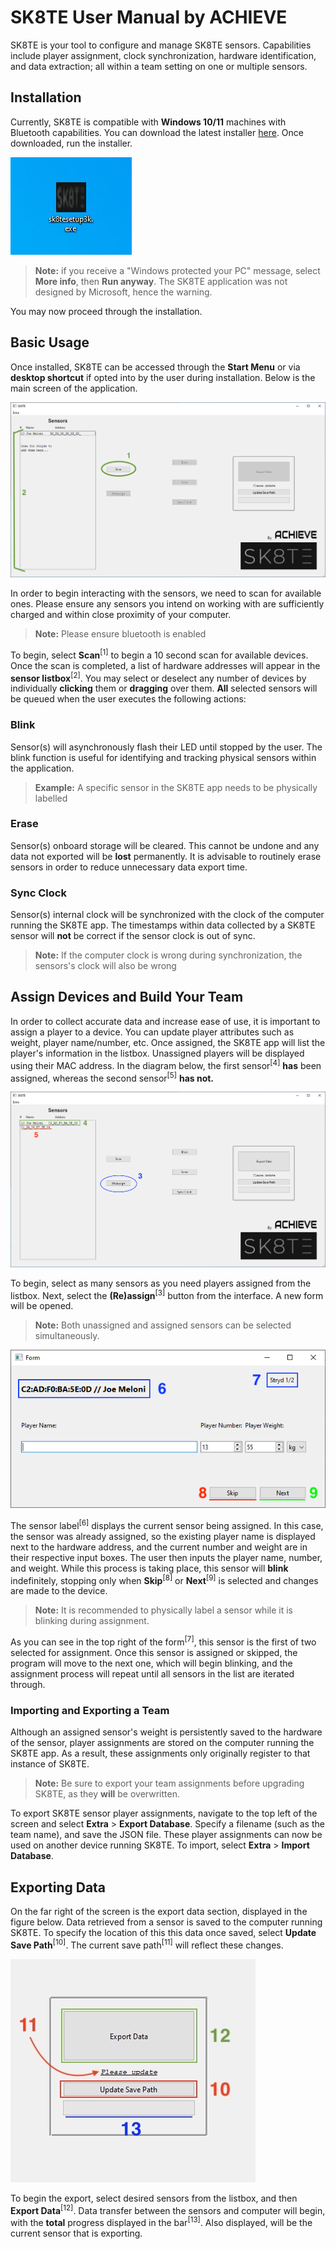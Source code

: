 # SK8TE User Manual by ACHIEVE

SK8TE is your tool to configure and manage SK8TE sensors. Capabilities include player assignment, clock synchronization, hardware identification, and data extraction; all within a team setting on one or multiple sensors.

## Installation

Currently, SK8TE is compatible with **Windows 10/11** machines with Bluetooth capabilities. You can download the latest installer [here](https://github.com/mcgregol/sk8te/releases/latest). Once downloaded, run the installer.

![1](https://github.com/mcgregol/sk8te/blob/main/thumbnail.png?raw=true)

> **Note:** if you receive a "Windows protected your PC" message, select **More info**, then **Run anyway**. The SK8TE application was not designed by Microsoft, hence the warning. 

You may now proceed through the installation.

## Basic Usage

Once installed, SK8TE can be accessed through the **Start Menu** or via **desktop shortcut** if opted into by the user during installation. Below is the main screen of the application.

![main](https://github.com/mcgregol/sk8te/blob/main/main.png?raw=true)

In order to begin interacting with the sensors, we need to scan for available ones. Please ensure any sensors you intend on working with are sufficiently charged and within close proximity of your computer.
> **Note:** Please ensure bluetooth is enabled

To begin, select **Scan**<sup>[1]</sup> to begin a 10 second scan for available devices. Once the scan is completed, a list of hardware addresses will appear in the **sensor listbox**<sup>[2]</sup>. You may select or deselect any number of devices by individually **clicking** them or **dragging** over them. **All** selected sensors will be queued when the user executes the following actions:

### Blink

Sensor(s) will asynchronously flash their LED until stopped by the user. The blink function is useful for identifying and tracking physical sensors within the application.
>**Example:** A specific sensor in the SK8TE app needs to be physically labelled

### Erase

Sensor(s) onboard storage will be cleared. This cannot be undone and any data not exported will be **lost** permanently. It is advisable to routinely erase sensors in order to reduce unnecessary data export time.

### Sync Clock

Sensor(s) internal clock will be synchronized with the clock of the computer running the SK8TE app. The timestamps within data collected by a SK8TE sensor will **not** be correct if the sensor clock is out of sync.
>**Note:** If the computer clock is wrong during synchronization, the sensors's clock will also be wrong

## Assign Devices and Build Your Team

In order to collect accurate data and increase ease of use, it is important to assign a player to a device. You can update player attributes such as weight, player name/number, etc. Once assigned, the SK8TE app will list the player's information in the listbox. Unassigned players will be displayed using their MAC address. In the diagram below, the first sensor<sup>[4]</sup> **has** been assigned, whereas the second sensor<sup>[5]</sup> **has not.**

![diag](https://github.com/mcgregol/sk8te/blob/main/Screenshot%202024-08-07%20123129.png?raw=true)

To begin, select as many sensors as you need players assigned from the listbox. Next, select the **(Re)assign**<sup>[3]</sup> button from the interface. A new form will be opened.
>**Note:** Both unassigned and assigned sensors can be selected simultaneously.

![fdf](https://github.com/mcgregol/sk8te/blob/main/form.png?raw=true)

The sensor label<sup>[6]</sup> displays the current sensor being assigned. In this case, the sensor was already assigned, so the existing player name is displayed next to the hardware address, and the current number and weight are in their respective input boxes. The user then inputs the player name, number, and weight. While this process is taking place, this sensor will **blink** indefinitely, stopping only when **Skip**<sup>[8]</sup> or **Next**<sup>[9]</sup> is selected and changes are made to the device.
>**Note:** It is recommended to physically label a sensor while it is blinking during assignment.

As you can see in the top right of the form<sup>[7]</sup>, this sensor is the first of two selected for assignment. Once this sensor is assigned or skipped, the program will move to the next one, which will begin blinking, and the assignment process will repeat until all sensors in the list are iterated through.

### Importing and Exporting a Team
Although an assigned sensor's weight is persistently saved to the hardware of the sensor, player assignments are stored on the computer running the SK8TE app. As a result, these assignments only originally register to that instance of SK8TE.
>**Note:** Be sure to export your team assignments before upgrading SK8TE, as they **will** be overwritten.

To export SK8TE sensor player assignments, navigate to the top left of the screen and select **Extra** > **Export Database**. Specify a filename (such as the team name),  and save the JSON file. These player assignments can now be used on another device running SK8TE. To import, select **Extra** > **Import Database**.

## Exporting Data

On the far right of the screen is the export data section, displayed in the figure below. Data retrieved from a sensor is saved to the computer running SK8TE. To specify the location of this this data once saved, select **Update Save Path**<sup>[10]</sup>. The current save path<sup>[11]</sup> will reflect these changes.

![export](https://github.com/mcgregol/sk8te/blob/main/export.png?raw=true)

To begin the export, select desired sensors from the listbox, and then **Export Data**<sup>[12]</sup>. Data transfer between the sensors and computer will begin, with the **total** progress displayed in the bar<sup>[13]</sup>. Also displayed, will be the current sensor that is exporting.
